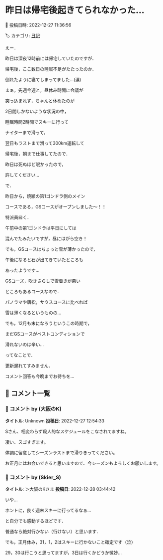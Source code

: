 # 昨日は帰宅後起きてられなかった…

📅 投稿日時: 2022-12-27 11:36:56

🏷️ カテゴリ: [日記](cc4b5682fb7b8b144980957a978653fb0.md)

えー．


昨日は深夜12時前には帰宅していたのですが．


帰宅後，ここ数日の睡眠不足がたたったのか．


倒れたように寝てしまってました…(涙)





まぁ，先週今週と，昼休み時間に会議が


突っ込まれず，ちゃんと休めたのが


2日間しかないような状況の中，


睡眠時間2時間でスキーに行って


ナイターまで滑って，


翌日もラストまで滑って300km運転して


帰宅後，朝まで仕事してたので．


昨日は死ぬほど眠かったので，


許してください…





で．


昨日から，焼額の第1ゴンドラ側のメイン


コースである，GSコースがオープンしました～！！





特派員曰く．


午前中の第1ゴンドラは平日にしては


混んでたみたいですが，昼にはがら空き！





でも，GSコースはちょっと雪が薄かったので，


午後になると石が出てきていたところも


あったようです…





GSコーズ，吹きさらしで雪着きが悪い


ところもあるコースなので．


パノラマや唐松，サウスコースに比べれば


雪は薄くなるというものの…


でも，12月も末になろうというこの時期で，


まだGSコースがベストコンディションで


滑れないのは辛い…





ってなことで．


更新遅れてすみません．


コメント回答も今晩までお待ちを…

## 💬 コメント一覧

### 💬 コメント by (大阪のK)
**タイトル**: Unknown
**投稿日**: 2022-12-27 12:54:33

Sさん、相変わらず殺人的なスケジュールをこなされてますね。

凄い、スゴすぎます。

体調に留意してシーズンラストまで滑りきってください。



お正月にはお会いできると思いますので、今シーズンもよろしくお願いします。

### 💬 コメント by (Skier_S)
**タイトル**: ＞大阪のKさま
**投稿日**: 2022-12-28 03:44:42

いや…

ホントに，良く週末スキーに行ってるなぁ…

と自分でも感動するほどです．

普通なら絶対行かない（行けない）と思います．

でも，正月休み，31，1，2はスキーに行かないこと確定です（泣）

29，30は行こうと思ってますが，3日は行くかどうか微妙…

